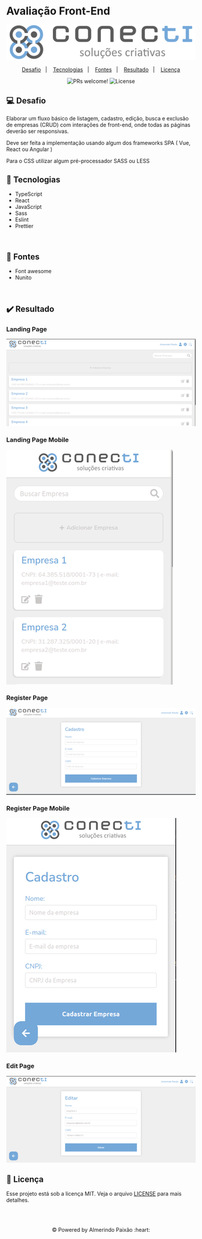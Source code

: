 # Avaliação Front-End

<p align="center">
  <img alt="conecti" title="conecti" src="./.github/logo-conecti.svg">
</p>

<p align="center">
  <a href="#-desafio">Desafio</a>&nbsp;&nbsp;&nbsp;|&nbsp;&nbsp;&nbsp;
  <a href="#-tecnologias">Tecnologias</a>&nbsp;&nbsp;&nbsp;|&nbsp;&nbsp;&nbsp;
  <a href="#-fontes">Fontes</a>&nbsp;&nbsp;&nbsp;|&nbsp;&nbsp;&nbsp;
  <a href="#-resultado">Resultado</a>&nbsp;&nbsp;&nbsp;|&nbsp;&nbsp;&nbsp;
  <a href="#memo-licença">Licença</a>
</p>

<p align="center">
 <img src="https://img.shields.io/static/v1?label=PRs&message=welcome&color=74a8d9&labelColor=000000" alt="PRs welcome!" />
 <img alt="License" src="https://img.shields.io/static/v1?label=license&message=MIT&color=74a8d9&labelColor=000000" />
</p>

## :computer: Desafio

Elaborar um fluxo básico de listagem, cadastro, edição, busca e exclusão de empresas (CRUD) com interações de front-end, onde todas as páginas deverão ser responsivas.

Deve ser feita a implementação usando algum dos frameworks SPA ( Vue, React ou Angular )

Para o CSS utilizar algum pré-processador SASS ou LESS

## :rocket: Tecnologias

- TypeScript
- React
- JavaScript
- Sass
- Eslint
- Prettier

<br>

## :pencil: Fontes

- Font awesome
- Nunito

<br>

## :heavy_check_mark: Resultado

### Landing Page

<img src="./.github/landing-page.png" alt="Landing Page">

### Landing Page Mobile

<img src="./.github/landing-page-mobile.png" alt="Landing Page Mobile">

### Register Page

<img src="./.github/register-page.png" alt="Register Page">

### Register Page Mobile

<img src="./.github/register-page-mobile.png" alt="Register Page Mobile">

### Edit Page

<img src="./.github/edit-page.png" alt="Edit Page">

<br>

## :memo: Licença

Esse projeto está sob a licença MIT. Veja o arquivo [LICENSE](https://github.com/almerindopaixao/avaliacao-frontend/blob/main/LICENSE) para mais detalhes.

<br>
<br>
<p align="center">&copy; Powered by Almerindo Paixão :heart:</P>
<br>